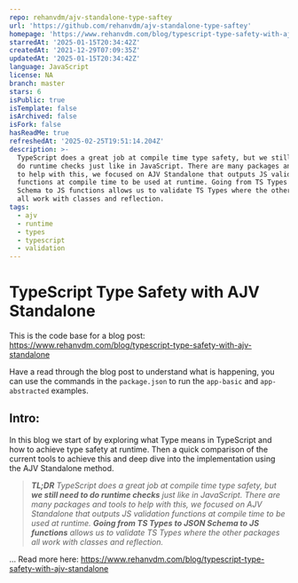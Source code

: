 ```yaml
---
repo: rehanvdm/ajv-standalone-type-saftey
url: 'https://github.com/rehanvdm/ajv-standalone-type-saftey'
homepage: 'https://www.rehanvdm.com/blog/typescript-type-safety-with-ajv-standalone'
starredAt: '2025-01-15T20:34:42Z'
createdAt: '2021-12-29T07:09:35Z'
updatedAt: '2025-01-15T20:34:42Z'
language: JavaScript
license: NA
branch: master
stars: 6
isPublic: true
isTemplate: false
isArchived: false
isFork: false
hasReadMe: true
refreshedAt: '2025-02-25T19:51:14.204Z'
description: >-
  TypeScript does a great job at compile time type safety, but we still need to
  do runtime checks just like in JavaScript. There are many packages and tools
  to help with this, we focused on AJV Standalone that outputs JS validation
  functions at compile time to be used at runtime. Going from TS Types to JSON
  Schema to JS functions allows us to validate TS Types where the other packages
  all work with classes and reflection.
tags:
  - ajv
  - runtime
  - types
  - typescript
  - validation
---
```


# TypeScript Type Safety with AJV Standalone

This is the code base for a blog post: https://www.rehanvdm.com/blog/typescript-type-safety-with-ajv-standalone

Have a read through the blog post to understand what is happening, you can use the commands in the `package.json`
to run the `app-basic` and `app-abstracted` examples. 

## Intro:

In this blog we start of by exploring what Type means in TypeScript and how to achieve type safety at runtime. Then a
quick comparison of the current tools to achieve this and deep dive into the implementation using the AJV Standalone
method.

>_**TL;DR** TypeScript does a great job at compile time type safety, but **we still need to do runtime checks** just like in JavaScript.
There are many packages and tools to help with this, we focused on AJV Standalone that outputs JS validation functions at compile time to
be used at runtime. **Going from TS Types to JSON Schema to JS functions** allows us to validate TS Types where the
other packages all work with classes and reflection._

... Read more here: https://www.rehanvdm.com/blog/typescript-type-safety-with-ajv-standalone
